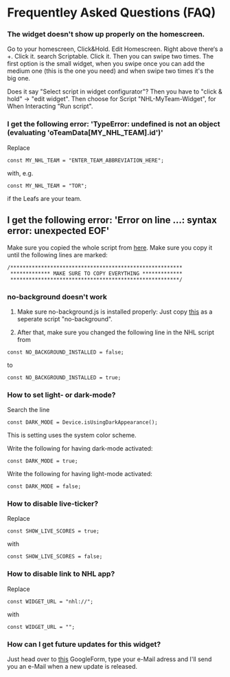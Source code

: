 
# Frequentley Asked Questions (FAQ)
### The widget doesn't show up properly on the homescreen.
Go to your homescreen, Click&Hold. Edit Homescreen. Right above there‘s a +. Click it. search Scriptable. Click it. Then you can swipe two times. The first option  is the small widget, when you swipe once you can add the medium one  (this is the one you need) and when swipe two times it's the big one. 

Does it say "Select script in widget configurator"? Then you have to "click & hold" -> "edit widget". Then choose for Script "NHL-MyTeam-Widget", for When Interacting "Run script".

### I get the following error: 'TypeError: undefined is not an object (evaluating 'oTeamData[MY_NHL_TEAM].id')'      
Replace
```
const MY_NHL_TEAM = "ENTER_TEAM_ABBREVIATION_HERE";
```
with, e.g.
```
const MY_NHL_TEAM = "TOR";
```
if the Leafs are your team.

## I get the following error: 'Error on line ...: syntax error: unexpected EOF'
Make sure you copied the whole script from [here](https://raw.githubusercontent.com/thisisevanfox/nhl-my-team-ios-widget/main/NHL-MyTeam-Widget.js).
Make sure you copy it until the following lines are marked:
```
/********************************************************
 ************* MAKE SURE TO COPY EVERYTHING *************
 *******************************************************/
```

### no-background doesn't work
1. Make sure no-background.js is installed properly: Just copy [this](https://raw.githubusercontent.com/supermamon/scriptable-no-background/master/no-background.js) as a seperate script "no-background".

2. After that, make sure you changed the following line in the NHL script from
```
const NO_BACKGROUND_INSTALLED = false;
```
to
```
const NO_BACKGROUND_INSTALLED = true;
```

### How to set light- or dark-mode?
Search the line
```
const DARK_MODE = Device.isUsingDarkAppearance();
```
This is setting uses the system color scheme.

Write the following for having dark-mode activated:
```
const DARK_MODE = true;
```

Write the following for having light-mode activated:
```
const DARK_MODE = false;
```
### How to disable live-ticker?
Replace
```
const SHOW_LIVE_SCORES = true;
```
with
```
const SHOW_LIVE_SCORES = false;
```
### How to disable link to NHL app?
Replace
```
const WIDGET_URL = "nhl://";
```
with
```
const WIDGET_URL = "";
```
### How can I get future updates for this widget?
Just head over to [this](https://forms.gle/4SBmYLcVgzFak7SZ9) GoogleForm, type your e-Mail adress and I'll send you an e-Mail when a new update is released.
